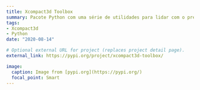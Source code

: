 ```yaml
---
title: Xcompact3d Toolbox
summary: Pacote Python com uma série de utilidades para lidar com o pré e pós-processamento de dados de simulações numéricas do Xcompact3d.
tags:
- Xcompact3d
- Python
date: "2020-08-14"

# Optional external URL for project (replaces project detail page).
external_link: https://pypi.org/project/xcompact3d-toolbox/

image:
  caption: Image from [pypi.org](https://pypi.org/)
  focal_point: Smart
---
```

